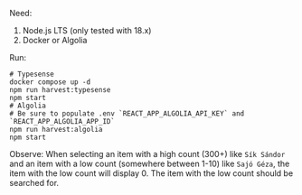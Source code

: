 Need:

1. Node.js LTS (only tested with 18.x)
2. Docker or Algolia

Run:

```shell
# Typesense
docker compose up -d
npm run harvest:typesense
npm start
# Algolia
# Be sure to populate .env `REACT_APP_ALGOLIA_API_KEY` and `REACT_APP_ALGOLIA_APP_ID`
npm run harvest:algolia
npm start
```

Observe: When selecting an item with a high count (300+) like `Sík Sándor` and an item with a low
count (somewhere between 1-10) like `Sajó Géza`, the item with the low count will display 0. The
item with the low count should be searched for.

